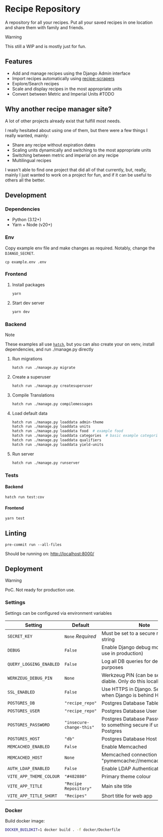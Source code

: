 # Recipe Repository

A repository for all your recipes. Put all your saved recipes in one location and share them with family and friends.

> [!WARNING]
> This still a WIP and is mostly just for fun.

## Features
- Add and manage recipes using the Django Admin interface
- Import recipes automatically using [recipe-scrapers](https://github.com/hhursev/recipe-scrapers)
- Explore/Search recipes
- Scale and display recipes in the most appropriate units
- Convert between Metric and Imperial Units #TODO

## Why another recipe manager site?

A lot of other projects already exist that fulfill most needs.

I really hesitated about using one of them, but there were a few things I really wanted, mainly:
   - Share any recipe without expiration dates
   - Scaling units dynamically and switching to the most appropriate units
   - Switching between metric and imperial on any recipe
   - Multilingual recipes

I wasn't able to find one project that did all of that currently, but, really, mainly I just wanted to work on a project for fun, and if it can be useful to others all the better.

## Development

### Dependencies
 - Python (3.12+)
 - Yarn + Node (v20+)

### Env

Copy example env file and make changes as required.
Notably, change the `DJANGO_SECRET`.

```shell
cp example.env .env
```

### Frontend

1. Install packages
    ```bash
    yarn
    ```
2. Start dev server
    ```bash
    yarn dev
    ```

### Backend

> [!NOTE]
> These examples all use [`hatch`](https://hatch.pypa.io/latest/),
> but you can also create your on venv, install dependencies, and run ./manage.py directly

1. Run migrations
    ```bash
    hatch run ./manage.py migrate
    ```
2. Create a superuser
    ```bash
    hatch run ./manage.py createsuperuser
    ```
3. Compile Translations
    ```bash
    hatch run ./manage.py compilemessages
    ```
4. Load default data
    ```bash
    hatch run ./manage.py loaddata admin-theme
    hatch run ./manage.py loaddata units
    hatch run ./manage.py loaddata food  # example food
    hatch run ./manage.py loaddata categories  # basic example categories
    hatch run ./manage.py loaddata qualifiers
    hatch run ./manage.py loaddata yield-units
    ```
5. Run server
    ```bash
    hatch run ./manage.py runserver
    ```

### Tests

#### Backend

```bash
hatch run test:cov
```

#### Frontend

```bash
yarn test
```

## Linting

```shell
pre-commit run --all-files
```

Should be running on: <http://localhost:8000/>

## Deployment

> [!WARNING]
> PoC. Not ready for production use.

### Settings

Settings can be configured via environment variables

| Setting                 | Default                  | Note                                                                   |
|-------------------------|--------------------------|------------------------------------------------------------------------|
| `SECRET_KEY`            | `None` *Required*        | Must be set to a secure random string                                  |
| `DEBUG`                 | `False`                  | Enable Django debug mode (Don't use in production)                     |
| `QUERY_LOGGING_ENABLED` | `False`                  | Log all DB queries for debugging purposes                              |
| `WERKZEUG_DEBUG_PIN`    | `None`                   | Werkzeug PIN (can be set to `off` to diable. Only do this locally! )   |
| `SSL_ENABLED`           | `False`                  | Use HTTPS in Django. Set to True when Django is behind HTTPS proxy     |
| `POSTGRES_DB`           | `"recipe_repo"`          | Postgres Database Table Name                                           |
| `POSTGRES_USER`         | `"recipe_repo"`          | Postgres Database User                                                 |
| `POSTGRES_PASSWORD`     | `"insecure-change-this"` | Postgres Database Password - Set to something secure if using Postgres |
| `POSTGRES_HOST`         | `"db"`                   | Postgres Database Host                                                 |
| `MEMCACHED_ENABLED`     | `False`                  | Enable Memcached                                                       |
| `MEMCACHED_HOST`        | `None`                   | Memcached connection string. ex. "pymemcache://memcached:11211"        |
| `AUTH_LDAP_ENABLED`     | `False`                  | Enable LDAP Authentication                                             |
| `VITE_APP_THEME_COLOUR` | `"#482880"`              | Primary theme colour                                                   |
| `VITE_APP_TITLE`        | `"Recipe Repository"`    | Main site title                                                        |
| `VITE_APP_TITLE_SHORT`  | `"Recipes"`              | Short title for web app                                                |

### Docker

Build docker image:

```bash
DOCKER_BUILDKIT=1 docker build . -f docker/Dockerfile
```
